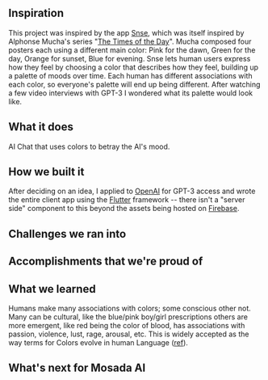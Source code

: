 ## Inspiration
This project was inspired by the app [Snse](https://apps.apple.com/us/app/snse/id1442747058), which was itself inspired by Alphonse Mucha's series "[The Times of the Day](http://www.muchafoundation.org/en/gallery/themes/theme/art-posters/object/278)". Mucha composed four posters each using a different main color: Pink for the dawn, Green for the day, Orange for sunset, Blue for evening. Snse lets human users express how they feel by choosing a color that describes how they feel, building up a palette of moods over time. Each human has different associations with each color, so everyone's palette will end up being different. After watching a few video interviews with GPT-3 I wondered what its palette would look like.

## What it does
AI Chat that uses colors to betray the AI's mood.

## How we built it
After deciding on an idea, I applied to [OpenAI](https://openai.com/) for GPT-3 access and wrote the entire client app using the [Flutter](https://flutter.dev) framework -- there isn't a "server side" component to this beyond the assets being hosted on [Firebase](https://firebase.com).

## Challenges we ran into

## Accomplishments that we're proud of

## What we learned
Humans make many associations with colors; some conscious other not. Many can be cultural, like the blue/pink boy/girl prescriptions others are more emergent, like red being the color of blood, has associations with passion, violence, lust, rage, arousal, etc. This is widely accepted as the way terms for Colors evolve in human Language ([ref](https://en.wikipedia.org/wiki/Basic_Color_Terms)).

## What's next for Mosada AI
